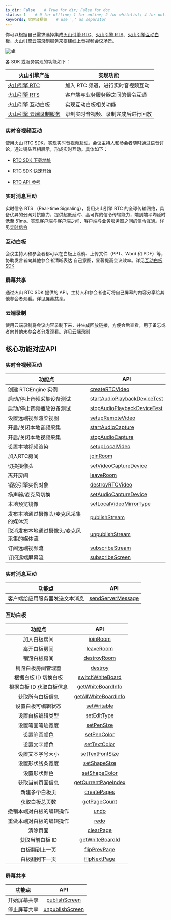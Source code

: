 ```yaml
---
is_dir: False    # True for dir; False for doc
status: 1    # 0 for offline; 1 for online; 2 for whitelist; 4 for online but hidden in TOC
keywords: 实时音视频    # use ',' as separator
---
```


你可以根据自己需求选择集成[火山引擎 RTC](75707)、[火山引擎 RTS](135791)、[火山引擎互动白板](148380)、[火山引擎云端录制服务](69816)来搭建线上音视频会议场景。

![alt](https://portal.volccdn.com/obj/volcfe/cloud-universal-doc/upload_8fd2768437aa95c12cf59b9248eb51ee.png)

各 SDK 或服务实现的功能如下：

| 火山引擎产品 | 实现功能 |
| --- | --- |
| [火山引擎 RTC](75707) | 加入 RTC 频道，进行实时音视频互动 |
| [火山引擎 RTS](135791) | 客户端与业务服务器之间的信令互通 |
| [火山引擎 互动白板](148380) | 实现互动白板相关功能 |
| [火山引擎 云端录制服务](69816) | 录制实时音视频、录制完成后进行回放 |

### 实时音视频互动

使用火山 RTC SDK，实现实时音视频互动。会议主持人和参会者随时通过语音讨论，通过镜头互相展示，形成实时互动。具体如下：

- [RTC SDK 下载地址](75707)
	
- [RTC SDK 快速开始](69864)
	
- [RTC API 参考](85532)


### 实时消息互动

实时信令 RTS （Real-time Signaling），复用火山引擎 RTC 的全球传输网络，具备优异的弱网对抗能力，提供超低延时、高可靠的信令传输能力，端到端平均延时低至 51ms。实现客户端与客户端之间、客户端与业务服务器之间的信令互通。详见[实时信令](142432)

### 互动白板

会议主持人和参会者都可以在白板上涂鸦、上传文件（PPT、Word 和 PDF）等，协助发言者向其他参会者清晰表达 自己意图，显著提高会议效率。详见[互动白板 SDK](148390)


### 屏幕共享

通过火山 RTC SDK 提供的 API，主持人和参会者也可将自己屏幕的内容分享给其他参会者观看。详见[屏幕共享](129464)。

### 云端录制

使用云端录制将会议内容录制下来，并生成回放链接，方便会后查看，用于备忘或者向其他未参会者分发观看。详见[云端录制](69818)

## 核心功能对应API

### 实时音视频互动

| **功能点** | **API** |
| --- | --- |
| 创建 RTCEngine 实例 | [createRTCVideo](85532#creatertcvideo) |
| 启动/停止音频采集设备测试 | [startAudioPlaybackDeviceTest](85532#startaudioplaybackdevicetest) |
| 启动/停止音频播放设备测试 |  [stopAudioPlaybackDeviceTest](85532#stopaudioplaybackdevicetest) |
| 设置远端视频渲染视图 | [setupRemoteVideo](85532#setupremotevideo) |
| 开启/关闭本地音频采集 | [startAudioCapture](85532#startaudiocapture) |
| 开启/关闭本地视频采集 | [stopAudioCapture](85532#stopaudiocapture) |
| 设置本地视频渲染 | [setupLocalVideo](85532#setuplocalvideo)|
| 加入RTC房间 | [joinRoom](85532#joinroom) |
| 切换摄像头 | [setVideoCaptureDevice](85532#setvideocapturedevice) |
| 离开房间 | [leaveRoom](85532#leaveroom) |
| 销毁引擎实例对象 | [destroyRTCVideo](85532#destroyrtcvideo) |
| 扬声器/麦克风切换 | [setAudioCaptureDevice](85532#setaudiocapturedevice) |
| 本地预览镜像 | [setLocalVideoMirrorType](85532#setlocalvideomirrortype) |
| 发布本地通过摄像头/麦克风采集的媒体流 | [publishStream](85532#publishstream) |
| 取消发布本地通过摄像头/麦克风采集的媒体流 | [unpublishStream](85532#unpublishstream) |
| 订阅远端视频流 | [subscribeStream](85532#subscribestream) |
| 订阅远端屏幕流 | [subscribeScreen](85532#subscribescreen) |


### 实时消息互动

| **功能点** | **API** |
| --- | --- |
| 客户端给应用服务器发送文本消息 | [sendServerMessage](85532#sendservermessage) |

### 互动白板

| **功能点** | **API** |
| :-: | :-: |
| 加入白板房间 | [joinRoom](131860#joinroom) |
| 离开白板房间 | [leaveRoom](131860#leaveroom) |
| 销毁白板房间 | [destroyRoom](131860#leaveroom) |
| 销毁白板房间管理器 | [destroy](131860#destroy) |
| 根据白板 ID 切换白板 | [switchWhiteBoard](131860#switchwhiteboard) |
| 根据白板 ID 获取白板信息 | [getWhiteBoardInfo](131860#getwhiteboardinfo) |
| 获取所有白板信息 | [getAllWhiteBoardInfo](131860#getallwhiteboardinfo) |
| 设置白板可编辑状态 | [setWritable](131860#setwritable) |
| 设置白板编辑类型 | [setEditType](131860#setedittype) |
| 设置笔画笔迹宽度 | [setPenSize](131860#setpensize) |
| 设置笔画颜色 | [setPenColor](131860#setpencolor) |
| 设置文字颜色 | [setTextColor](131860#settextcolor) |
| 设置文本字号大小 | [setTextFontSize](131860#settextfontsize) |
| 设置形状线条宽度 | [setShapeSize](131860#setshapesize) |
| 设置形状颜色 | [setShapeColor](131860#setshapecolor) |
| 获取当前页面信息 | [getCurrentPageIndex](131860#getcurrentpageindex) |
| 新建多个白板页 | [createPages](131860#createpages) |
| 获取白板总页数 | [getPageCount](131860#getpagecount) |
| 撤销本端对白板的编辑操作 | [undo](131860#undo) |
| 重做本端对白板的编辑操作 | [redo](131860#redo) |
| 清除页面 | [clearPage](131860#clearpage) |
| 获取当前白板 ID | [getWhiteBoardId](131860#getwhiteboardid) |
| 白板翻到上一页 | [flipPrevPage](131860#flipprevpage) |
| 白板翻到下一页 |[flipNextPage](131860#flipnextpage) |

### 屏幕共享

| **功能点** | **API** |
| :-: | :-: |
|开始屏幕共享 |[publishScreen](85532#publishscreen)|
|停止屏幕共享 | [unpublishScreen](85532#unpublishscreen)
